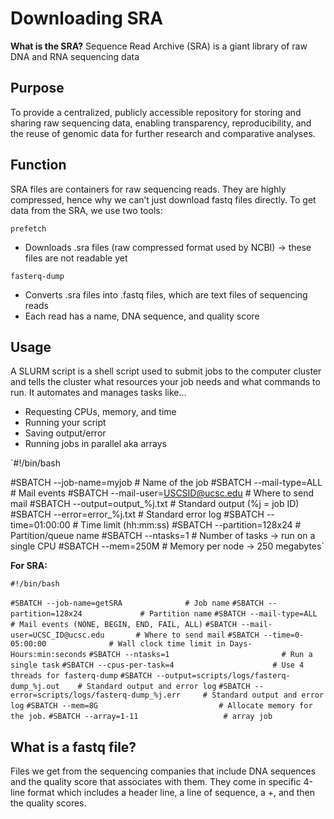 # Downloading SRA 
**What is the SRA?**
Sequence Read Archive (SRA) is a giant library of raw DNA and RNA sequencing data

## Purpose
To provide a centralized, publicly accessible repository for storing and sharing raw sequencing data, enabling transparency, reproducibility, and the reuse of genomic data for further research and comparative analyses.

## Function
SRA files are containers for raw sequencing reads. They are highly compressed, hence why we can’t just download fastq files directly. To get data from the SRA, we use two tools:  

`prefetch`
- Downloads .sra files (raw compressed format used by NCBI) → these files are not readable yet

`fasterq-dump`
- Converts .sra files into .fastq files, which are text files of sequencing reads
- Each read has a name, DNA sequence, and quality score


## Usage
A SLURM script is a shell script used to submit jobs to the computer cluster and tells the cluster what resources your job needs and what commands to run.
It automates and manages tasks like…
- Requesting CPUs, memory, and time
- Running your script
- Saving output/error
- Running jobs in parallel aka arrays


`#!/bin/bash

#SBATCH --job-name=myjob           # Name of the job
#SBATCH --mail-type=ALL               # Mail events
#SBATCH --mail-user=USCSID@ucsc.edu   # Where to send mail 
#SBATCH --output=output_%j.txt     # Standard output (%j = job ID)
#SBATCH --error=error_%j.txt       # Standard error log
#SBATCH --time=01:00:00            # Time limit (hh:mm:ss)
#SBATCH --partition=128x24      # Partition/queue name
#SBATCH --ntasks=1                 # Number of tasks → run on a single CPU
#SBATCH --mem=250M              	  # Memory per node → 250 megabytes`


**For SRA:**

`#!/bin/bash`

`#SBATCH --job-name=getSRA    			# Job name`
`#SBATCH --partition=128x24				# Partition name`
`#SBATCH --mail-type=ALL               		# Mail events (NONE, BEGIN, END, FAIL, ALL)`
`#SBATCH --mail-user=UCSC_ID@ucsc.edu   	# Where to send mail`
`#SBATCH --time=0-05:00:00 				# Wall clock time limit in Days-Hours:min:seconds`
`#SBATCH --ntasks=1                    		# Run a single task`
`#SBATCH --cpus-per-task=4                  	# Use 4 threads for fasterq-dump`
`#SBATCH --output=scripts/logs/fasterq-dump_%j.out    # Standard output and error log`
`#SBATCH --error=scripts/logs/fasterq-dump_%j.err     # Standard output and error log`
`#SBATCH --mem=8G                    		# Allocate memory for the job.`
`#SBATCH --array=1-11					# array job`





## What is a fastq file?
Files we get from the sequencing companies that include DNA sequences and the quality score that associates with them. They come in specific 4-line format which includes a header line, a line of sequence, a +, and then the quality scores.
